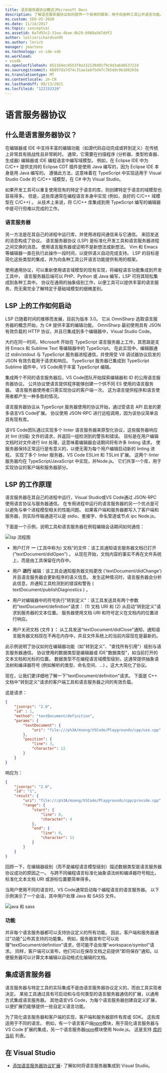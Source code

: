```yaml
---
title: 语言服务器协议概述|Microsoft Docs
description: 了解语言服务器协议如何提供一个有用的框架，用于向各种工具公开语言功能。
ms.custom: SEO-VS-2020
ms.date: 11/14/2017
ms.topic: conceptual
ms.assetid: 6a7d93c2-31ea-4bae-8b29-6988a567ddf2
author: leslierichardson95
ms.author: lerich
manager: jmartens
ms.technology: vs-ide-sdk
ms.workload:
- vssdk
ms.openlocfilehash: 652164ec8553f0a332130d01f9c9d3a6d0537224
ms.sourcegitcommit: 68897da7d74c31ae1ebf5d47c7b5ddc9b108265b
ms.translationtype: MT
ms.contentlocale: zh-CN
ms.lasthandoff: 08/13/2021
ms.locfileid: "122152310"
---
```

# <a name="language-server-protocol"></a>语言服务器协议

## <a name="what-is-the-language-server-protocol"></a>什么是语言服务器协议？

在编辑器或 IDE 中支持丰富的编辑功能（如源代码自动完成或转到定义）在传统上非常具有挑战性且非常耗时。 通常，它需要在扫描程序 (分析器、类型检查器、生成器) 编辑器或 IDE 编程语言中编写域模型。 例如，在 Eclipse IDE 中为 C/C++ 提供支持的 Eclipse CDT 插件是使用 Java 编写的，因为 Eclipse IDE 本身是用 Java 编写的。 遵循此方法，这意味着在 TypeScript 中实现适用于 Visual Studio Code 的 C/C++ 域模型，在 C# 中为 Visual Studio。

如果开发工具可以重复使用现有的特定于语言的库，则创建特定于语言的域模型也容易得多。 但是，这些库通常在编程语言本身中实现 (例如，良好的 C/C++ 域模型在 C/C++) 。 从技术上来说，将 C/C++ 库集成到用 TypeScript 编写的编辑器中是可行但难以完成的工作。

### <a name="language-servers"></a>语言服务器

另一方法是在其自己的进程中运行库，并使用进程间通信来与它通信。 来回发送的消息构成了协议。 语言服务器协议 (LSP) 是标准化开发工具和语言服务器进程之间交换的消息。 使用语言服务器或证明不是新想法或新想法。 Vim 和 Emacs 等编辑器一直在执行此操作一段时间，以提供语义自动完成支持。 LSP 的目标是简化这些类型的集成，并为向各种工具公开语言功能提供有用的框架。

使用通用协议，可以重新使用语言域模型的现有实现，将编程语言功能集成到开发工具中， 语言服务器后端可以 PHP、Python 或 Java 编写，LSP 可将其轻松集成到各种工具中。 协议在通用的抽象级别工作，以便工具可以提供丰富的语言服务，而无需完全了解特定于基础域模型的细微差别。

## <a name="how-work-on-the-lsp-started"></a>LSP 上的工作如何启动

LSP 已随着时间的推移而发展，目前为版本 3.0。 它从 OmniSharp 选取语言服务器的概念开始，为 C# 提供丰富的编辑功能。 OmniSharp 最初使用具有 JSON 有效负载的 HTTP 协议，并且已集成到多个[](https://code.visualstudio.com)编辑器中，Visual Studio Code。

大约在同一时间，Microsoft 开始在 TypeScript 语言服务器上工作，其思路是支持 Emacs 和 Sublime Text 等编辑器中的 TypeScript。 在此实现中，编辑器通过 stdin/stdout 与 TypeScript 服务器进程通信，并使用受 V8 调试器协议启发的 JSON 有效负载用于请求和响应。 TypeScript 服务器已集成到 TypeScript Sublime 插件中，VS Code用于丰富 TypeScript 编辑。

集成两个不同的语言服务器后，VS Code团队开始探索编辑器和 ID 的公用语言服务器协议。 公共协议使语言提供程序能够创建一个供不同 ES 使用的语言服务器。 语言服务器使用者只需实现协议的客户端一次。 这为语言提供程序和语言使用者都产生一种多胜的情况。

语言服务器协议从 TypeScript 服务器使用的协议开始，通过受语言 API 启发的更多语言VS Code扩展。 协议使用 JSON-RPC 进行远程调用，因为该协议简单且具有现有库。

该VS Code团队通过实现多个 linter 语言服务器来原型化协议，这些服务器响应对 lint (扫描) 文件的请求，并返回一组检测到的警告和错误。 目标是在用户编辑文档时对文件进行 lint 处理，这意味着编辑器会话期间将有许多 linting 请求。 使服务器保持正常运行是有意义的，以便无需为每个用户编辑启动新的 linting 进程。 实现了多个 linter 服务器，VS Code ESLint 和 TSLint 扩展。 这两个 linter 服务器均在 TypeScript/JavaScript 中实现，并Node.js。 它们共享一个库，用于实现协议的客户端和服务器部分。

## <a name="how-the-lsp-works"></a>LSP 的工作原理

语言服务器在其自己的进程中运行，Visual Studio或VS Code通过 JSON-RPC 使用语言协议与服务器通信。 在专用进程中运行的语言服务器的另一个优点是可以避免与单个进程模型相关的性能问题。 如果客户端和服务器都写入了客户端和服务器，则实际传输通道可以是 stdio、套接字、命名管道或节点 ipc Node.js。

下面是一个示例，说明工具和语言服务器在例程编辑会话期间如何通信：

![lsp 流程图](media/lsp-flow-diagram.png)

* 用户打开 **一** (工具中称为) 文档"的文件：该工具通知语言服务器文档已打开 ("textDocument/didOpen") 。 从现在开始，文档内容的事实不再在文件系统上，而是由工具保留在内存中。

* 用户 **进行** 编辑：该工具会通知服务器文档更改 ('textDocument/didChange') 并且语言服务器会更新程序的语义信息。 发生这种情况时，语言服务器会分析此信息，并通知工具检测到的错误和警告 ( textDocument/publishDiagnostics ) 。

* 用户对编辑器中的符号执行"转到定义"：该工具发送具有两个参数的"textDocument/definition"请求： (1) 文档 URI 和 (2) 从启动"转到定义"请求到服务器的文本位置。 服务器使用文档 URI 和符号定义在文档内的位置进行响应。

* 用户关闭文档 (文件 **) ：** 从工具发送"textDocument/didClose"通知，通知语言服务器文档现在不再在内存中，并且文件系统上的当前内容现在是最新的。

此示例说明了协议如何在编辑器功能（如"转到定义"、"查找所有引用"）级别与语言服务器通信。 协议使用的数据类型是编辑器或 IDE"数据类型"，如当前打开的文本文档和光标的位置。 数据类型不在编程语言域模型级别，这通常提供抽象语法树和编译器符号 (例如解析的类型、命名空间、...) 。这大大简化了协议。

现在，让我们更详细地了解一下"textDocument/definition"请求。 下面是 C++ 文档中"转到定义"请求的客户端工具和语言服务器之间的有效负载。

这是请求：

```json
{
    "jsonrpc": "2.0",
    "id" : 1,
    "method": "textDocument/definition",
    "params": {
        "textDocument": {
            "uri": "file:///p%3A/mseng/VSCode/Playgrounds/cpp/use.cpp"
        },
        "position": {
            "line": 3,
            "character": 12
        }
    }
}
```

响应为：

```json
{
    "jsonrpc": "2.0",
    "id": "1",
    "result": {
        "uri": "file:///p%3A/mseng/VSCode/Playgrounds/cpp/provide.cpp",
        "range": {
            "start": {
                "line": 0,
                "character": 4
            },
            "end": {
                "line": 0,
                "character": 11
            }
        }
    }
}
```

回顾一下，在编辑器级别（而不是编程语言模型级别）描述数据类型是语言服务器协议成功的原因之一。 与跨不同编程语言标准化抽象语法树和编译器符号相比，标准化文本文档 URI 或游标位置要简单得多。

当用户使用不同的语言时，VS Code通常启动每个编程语言的语言服务器。 以下示例演示了一个会话，其中用户处理 Java 和 SASS 文件。

![java 和 sass](media/lsp-java-and-sass.png)

### <a name="capabilities"></a>功能

并非每个语言服务器都可以支持协议定义的所有功能。 因此，客户端和服务器通过"功能"公布其支持的功能集。 例如，服务器宣布它可以处理"textDocument/definition"请求，但可能不会处理"workspace/symbol"请求。 同样，客户端可以宣布，他们可以在保存文档之前提供"即将保存"通知，以便服务器可以计算文本编辑以自动格式化编辑的文档。

## <a name="integrating-a-language-server"></a>集成语言服务器

语言服务器与特定工具的实际集成不是由语言服务器协议定义的，而由工具实现者决定。 某些工具通过具有可启动和与任何类型的语言服务器通信的扩展，以通用方式集成语言服务器。 其他语言VS Code，为每个语言服务器创建自定义扩展，以便扩展仍能够提供一些自定义语言功能。

为了简化语言服务器和客户端的实现，客户端和服务器部件有库或 SDK。 这些库适用于不同的语言。 例如，有一个语言客户端[npm](https://www.npmjs.com/package/vscode-languageclient)模块，用于简化语言服务器与 VS Code 扩展的集成，另一个语言服务器[npm](https://www.npmjs.com/package/vscode-languageserver)模块使用 Node.js。 这是支持 [库的当前](https://github.com/Microsoft/language-server-protocol/wiki/Protocol-Implementations) 列表。

## <a name="using-the-language-server-protocol-in-visual-studio"></a>在 Visual Studio

* [添加语言服务器协议扩展](adding-an-lsp-extension.md)- 了解如何将语言服务器集成到 Visual Studio。
